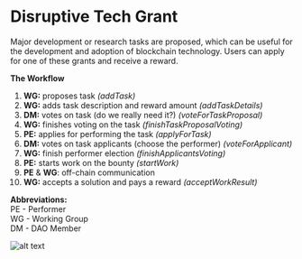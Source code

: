 # Disruptive Tech Grant

Major development or research tasks are proposed, which can be useful for the development and adoption of blockchain technology. Users can apply for one of these grants and receive a reward. 

**The Workflow**

1. **WG:** proposes task *(addTask)*
2. **WG:** adds task description and reward amount *(addTaskDetails)*
3. **DM:** votes on task (do we really need it?) *(voteForTaskProposal)*
4. **WG:** finishes voting on the task *(finishTaskProposalVoting)*
5. **PE:** applies for performing the task *(applyForTask)*
6. **DM:** votes on task applicants (choose the performer) *(voteForApplicant)*
7. **WG:** finish performer election *(finishApplicantsVoting)*
8. **PE:** starts work on the bounty *(startWork)*
9. **PE** & **WG**: off-chain communication
10. **WG:** accepts a solution and pays a reward *(acceptWorkResult)*

**Abbreviations:**<br>
PE - Performer <br>
WG - Working Group <br>
DM - DAO Member

![alt text](https://raw.githubusercontent.com/vlzhr/WavesDAO/master/assets/diagrams/diagram_disruptive_2x.png)